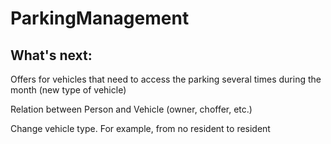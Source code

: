 # ParkingManagement

## What's next:

Offers for vehicles that need to access the parking several times during the month (new type of vehicle)

Relation between Person and Vehicle (owner, choffer, etc.)

Change vehicle type. For example, from no resident to resident
